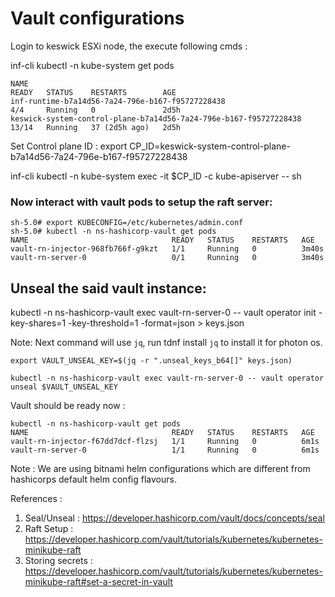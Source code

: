 # Vault configurations

Login to keswick ESXi node, the execute following cmds :

inf-cli kubectl -n kube-system get pods
```
NAME                                                                READY   STATUS    RESTARTS        AGE
inf-runtime-b7a14d56-7a24-796e-b167-f95727228438                    4/4     Running   0               2d5h
keswick-system-control-plane-b7a14d56-7a24-796e-b167-f95727228438   13/14   Running   37 (2d5h ago)   2d5h
```

Set Control plane ID :
export CP_ID=keswick-system-control-plane-b7a14d56-7a24-796e-b167-f95727228438

inf-cli kubectl -n kube-system exec -it  $CP_ID -c kube-apiserver  -- sh

### Now interact with vault pods to setup the raft server:

```
sh-5.0# export KUBECONFIG=/etc/kubernetes/admin.conf
sh-5.0# kubectl -n ns-hashicorp-vault get pods
NAME                                READY   STATUS    RESTARTS   AGE
vault-rn-injector-968fb766f-g9kzt   1/1     Running   0          3m40s
vault-rn-server-0                   0/1     Running   0          3m40s
```

## Unseal the said vault instance:

kubectl -n ns-hashicorp-vault exec vault-rn-server-0 -- vault operator init -key-shares=1 -key-threshold=1 -format=json > keys.json

Note: Next command will use `jq`, run tdnf install `jq` to install it for photon os.

```
export VAULT_UNSEAL_KEY=$(jq -r ".unseal_keys_b64[]" keys.json)

kubectl -n ns-hashicorp-vault exec vault-rn-server-0 -- vault operator unseal $VAULT_UNSEAL_KEY
```

Vault should be ready now :
```
kubectl -n ns-hashicorp-vault get pods                               
NAME                                READY   STATUS    RESTARTS   AGE
vault-rn-injector-f67dd7dcf-flzsj   1/1     Running   0          6m1s
vault-rn-server-0                   1/1     Running   0          6m1s
```

Note : We are using bitnami helm configurations which are different from hashicorps default helm config flavours.

References :
1. Seal/Unseal : https://developer.hashicorp.com/vault/docs/concepts/seal
2. Raft Setup  : https://developer.hashicorp.com/vault/tutorials/kubernetes/kubernetes-minikube-raft
3. Storing secrets : https://developer.hashicorp.com/vault/tutorials/kubernetes/kubernetes-minikube-raft#set-a-secret-in-vault